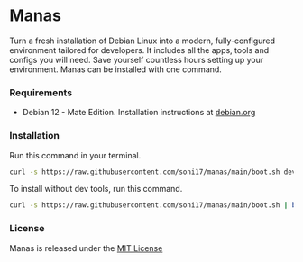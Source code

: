 # Manas

Turn a fresh installation of Debian Linux into a modern, fully-configured environment tailored for developers. It includes all the apps, tools and configs you will need. Save yourself countless hours setting up your environment. Manas can be installed with one command. 

### Requirements

- Debian 12 - Mate Edition. Installation instructions at [debian.org](https://www.debian.org/CD/live/)

### Installation

Run this command in your terminal.

```bash
curl -s https://raw.githubusercontent.com/soni17/manas/main/boot.sh dev | bash
```

To install without dev tools, run this command.

```bash
curl -s https://raw.githubusercontent.com/soni17/manas/main/boot.sh | bash
```

### License

Manas is released under the [MIT License](https://opensource.org/license/MIT)
